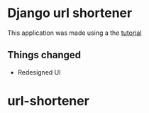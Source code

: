 # Django url shortener

This application was made using a the [ tutorial ]

## Things changed

- Redesigned UI

[tutorial]: https://www.youtube.com/watch?v=bG6eyURN3Nw
# url-shortener
